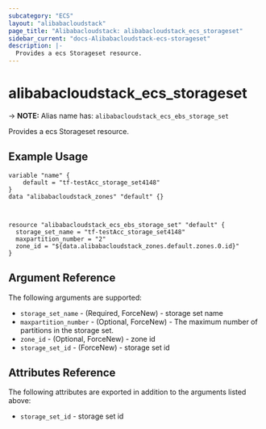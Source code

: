 ```yaml
---
subcategory: "ECS"
layout: "alibabacloudstack"
page_title: "Alibabacloudstack: alibabacloudstack_ecs_storageset"
sidebar_current: "docs-Alibabacloudstack-ecs-storageset"
description: |-
  Provides a ecs Storageset resource.
---
```


# alibabacloudstack_ecs_storageset
-> **NOTE:** Alias name has: `alibabacloudstack_ecs_ebs_storage_set`

Provides a ecs Storageset resource.

## Example Usage
```
variable "name" {
	default = "tf-testAcc_storage_set4148"
}
data "alibabacloudstack_zones" "default" {}



resource "alibabacloudstack_ecs_ebs_storage_set" "default" {
  storage_set_name = "tf-testAcc_storage_set4148"
  maxpartition_number = "2"
  zone_id = "${data.alibabacloudstack_zones.default.zones.0.id}"
}
```

## Argument Reference

The following arguments are supported:
  * `storage_set_name` - (Required, ForceNew) - storage set name
  * `maxpartition_number` - (Optional, ForceNew) - The maximum number of partitions in the storage set.
  * `zone_id` - (Optional, ForceNew) - zone id
  * `storage_set_id` - (ForceNew) - storage set id

## Attributes Reference

The following attributes are exported in addition to the arguments listed above:
  * `storage_set_id` - storage set id
